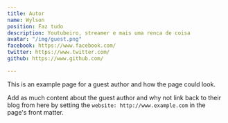 ```yaml
---
title: Autor
name: Wylson
position: Faz tudo
description: Youtubeiro, streamer e mais uma renca de coisa
avatar: "/img/guest.png"
facebook: https://www.facebook.com/
twitter: https://www.twitter.com/
github: https://www.github.com/

---
```

This is an example page for a guest author and how the page could look. 

Add as much content about the guest author and why not link back to their blog from here by setting the `website: http://www.example.com` in the page's front matter.
